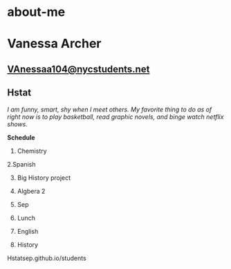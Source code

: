 # about-me
# Vanessa Archer
## VAnessaa104@nycstudents.net
## Hstat
_I am funny, smart, shy when I meet others. My favorite thing to do as of right now is to play basketball, read graphic novels, and binge watch netflix shows._

**Schedule**

1. Chemistry

2.Spanish

3. Big History project

4. Algbera 2

5. Sep

6. Lunch

7. English

8. History

Hstatsep.github.io/students
